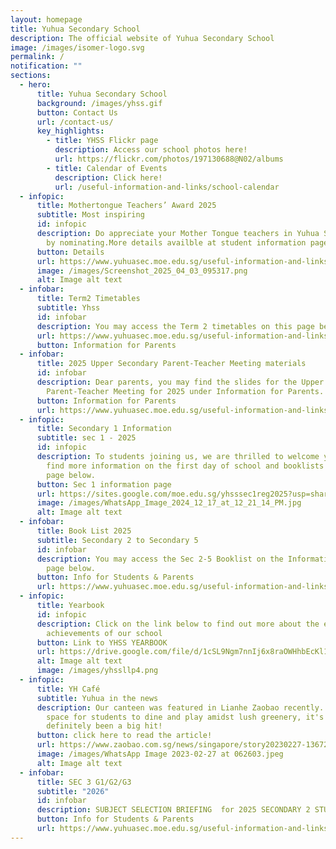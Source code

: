 ```yaml
---
layout: homepage
title: Yuhua Secondary School
description: The official website of Yuhua Secondary School
image: /images/isomer-logo.svg
permalink: /
notification: ""
sections:
  - hero:
      title: Yuhua Secondary School
      background: /images/yhss.gif
      button: Contact Us
      url: /contact-us/
      key_highlights:
        - title: YHSS Flickr page
          description: Access our school photos here!
          url: https://flickr.com/photos/197130688@N02/albums
        - title: Calendar of Events
          description: Click here!
          url: /useful-information-and-links/school-calendar
  - infopic:
      title: Mothertongue Teachers’ Award 2025
      subtitle: Most inspiring
      id: infopic
      description: Do appreciate your Mother Tongue teachers in Yuhua Secondary School
        by nominating.More details availble at student information page
      button: Details
      url: https://www.yuhuasec.moe.edu.sg/useful-information-and-links/information-for-students/
      image: /images/Screenshot_2025_04_03_095317.png
      alt: Image alt text
  - infobar:
      title: Term2 Timetables
      subtitle: Yhss
      id: infobar
      description: You may access the Term 2 timetables on this page below.
      url: https://www.yuhuasec.moe.edu.sg/useful-information-and-links/information-for-parents/
      button: Information for Parents
  - infobar:
      title: 2025 Upper Secondary Parent-Teacher Meeting materials
      id: infobar
      description: Dear parents, you may find the slides for the Upper Secondary
        Parent-Teacher Meeting for 2025 under Information for Parents.
      button: Information for Parents
      url: https://www.yuhuasec.moe.edu.sg/useful-information-and-links/information-for-parents/
  - infopic:
      title: Secondary 1 Information
      subtitle: sec 1 - 2025
      id: infopic
      description: To students joining us, we are thrilled to welcome you! You can
        find more information on the first day of school and booklists on the
        page below.
      button: Sec 1 information page
      url: https://sites.google.com/moe.edu.sg/yhsssec1reg2025?usp=sharing
      image: /images/WhatsApp_Image_2024_12_17_at_12_21_14_PM.jpg
      alt: Image alt text
  - infobar:
      title: Book List 2025
      subtitle: Secondary 2 to Secondary 5
      id: infobar
      description: You may access the Sec 2-5 Booklist on the Information for Parents
        page below.
      button: Info for Students & Parents
      url: https://www.yuhuasec.moe.edu.sg/useful-information-and-links/information-for-parents/
  - infopic:
      title: Yearbook
      id: infopic
      description: Click on the link below to find out more about the events and
        achievements of our school
      button: Link to YHSS YEARBOOK
      url: https://drive.google.com/file/d/1cSL9Ngm7nnIj6x8raOWHhbEcKl163s6Z/view?usp=drive_web
      alt: Image alt text
      image: /images/yhssllp4.png
  - infopic:
      title: YH Café
      subtitle: Yuhua in the news
      description: Our canteen was featured in Lianhe Zaobao recently. An inviting
        space for students to dine and play amidst lush greenery, it's
        definitely been a big hit!
      button: click here to read the article!
      url: https://www.zaobao.com.sg/news/singapore/story20230227-1367207
      image: /images/WhatsApp Image 2023-02-27 at 062603.jpeg
      alt: Image alt text
  - infobar:
      title: SEC 3 G1/G2/G3
      subtitle: "2026"
      id: infobar
      description: SUBJECT SELECTION BRIEFING  for 2025 SECONDARY 2 STUDENTS
      button: Info for Students & Parents
      url: https://www.yuhuasec.moe.edu.sg/useful-information-and-links/information-for-parents/
---
```

